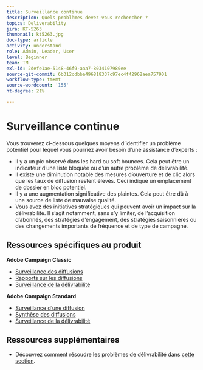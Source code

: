 ```yaml
---
title: Surveillance continue
description: Quels problèmes devez-vous rechercher ?
topics: Deliverability
jira: KT-5263
thumbnail: kt5263.jpg
doc-type: article
activity: understand
role: Admin, Leader, User
level: Beginner
team: TM
exl-id: 2defe1ae-5148-46f9-aaa7-8034107980ee
source-git-commit: 6b312cdbba496818337c97ec4f42962aea757901
workflow-type: tm+mt
source-wordcount: '155'
ht-degree: 21%

---
```


# Surveillance continue

Vous trouverez ci-dessous quelques moyens d’identifier un problème potentiel pour lequel vous pourriez avoir besoin d’une assistance d’experts :

* Il y a un pic observé dans les hard ou soft bounces. Cela peut être un indicateur d’une liste bloquée ou d’un autre problème de délivrabilité.
* Il existe une diminution notable des mesures d’ouverture et de clic alors que les taux de diffusion restent élevés. Ceci indique un emplacement de dossier en bloc potentiel.
* Il y a une augmentation significative des plaintes. Cela peut être dû à une source de liste de mauvaise qualité.
* Vous avez des initiatives stratégiques qui peuvent avoir un impact sur la délivrabilité. Il s’agit notamment, sans s’y limiter, de l’acquisition d’abonnés, des stratégies d’engagement, des stratégies saisonnières ou des changements importants de fréquence et de type de campagne.

## Ressources spécifiques au produit

**Adobe Campaign Classic**

* [Surveillance des diffusions](https://experienceleague.adobe.com/docs/campaign-classic/using/sending-messages/monitoring-deliveries/about-delivery-monitoring.html?lang=fr-FR)
* [Rapports sur les diffusions](https://experienceleague.adobe.com/docs/campaign-classic/using/reporting/reports-on-deliveries/delivery-reports.html?lang=fr)
* [Surveillance de la délivrabilité](https://experienceleague.adobe.com/docs/campaign-classic/using/sending-messages/deliverability-management/monitoring-deliverability.html?lang=fr-FR)

**Adobe Campaign Standard**

* [Surveillance d’une diffusion](https://experienceleague.adobe.com/docs/campaign-standard/using/testing-and-sending/monitoring-messages/monitoring-a-delivery.html?lang=fr-FR)
* [Synthèse des diffusions](https://experienceleague.adobe.com/docs/campaign-standard/using/reporting/list-of-reports/delivery-summary.html?lang=fr)
* [Surveillance de la délivrabilité](https://experienceleague.adobe.com/docs/campaign-standard/using/testing-and-sending/managing-deliverability/monitor-deliverability.html?lang=fr-FR#testing-and-sending)

## Ressources supplémentaires

* Découvrez comment résoudre les problèmes de délivrabilité dans [cette section](/help/additional-resources/troubleshooting.md).
